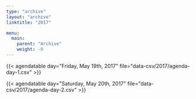 ```yaml
---
type: "archive"
layout: "archive"
linktitle: "2017"

menu:
  main:
    parent: "Archive"
    weight: -9
---
```


<!-- {{< archive id="https://eddelbuettel.github.io/rf2/RinFinance2017" >}} -->
{{< agendatable day="Friday, May 19th, 2017" file="data-csv/2017/agenda-day-1.csv" >}}

{{< agendatable day="Saturday, May 20th, 2017" file="data-csv/2017/agenda-day-2.csv" >}}
